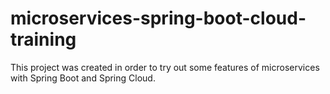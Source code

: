 # microservices-spring-boot-cloud-training

This project was created in order to try out some features of microservices with Spring Boot and Spring Cloud.
